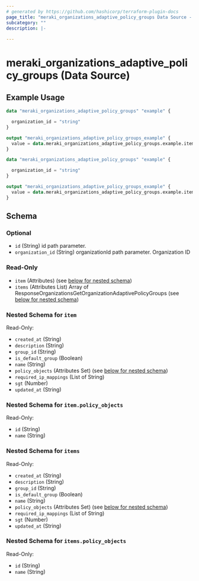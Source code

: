 ```yaml
---
# generated by https://github.com/hashicorp/terraform-plugin-docs
page_title: "meraki_organizations_adaptive_policy_groups Data Source - terraform-provider-meraki"
subcategory: ""
description: |-
  
---
```


# meraki_organizations_adaptive_policy_groups (Data Source)



## Example Usage

```terraform
data "meraki_organizations_adaptive_policy_groups" "example" {

  organization_id = "string"
}

output "meraki_organizations_adaptive_policy_groups_example" {
  value = data.meraki_organizations_adaptive_policy_groups.example.items
}

data "meraki_organizations_adaptive_policy_groups" "example" {

  organization_id = "string"
}

output "meraki_organizations_adaptive_policy_groups_example" {
  value = data.meraki_organizations_adaptive_policy_groups.example.item
}
```

<!-- schema generated by tfplugindocs -->
## Schema

### Optional

- `id` (String) id path parameter.
- `organization_id` (String) organizationId path parameter. Organization ID

### Read-Only

- `item` (Attributes) (see [below for nested schema](#nestedatt--item))
- `items` (Attributes List) Array of ResponseOrganizationsGetOrganizationAdaptivePolicyGroups (see [below for nested schema](#nestedatt--items))

<a id="nestedatt--item"></a>
### Nested Schema for `item`

Read-Only:

- `created_at` (String)
- `description` (String)
- `group_id` (String)
- `is_default_group` (Boolean)
- `name` (String)
- `policy_objects` (Attributes Set) (see [below for nested schema](#nestedatt--item--policy_objects))
- `required_ip_mappings` (List of String)
- `sgt` (Number)
- `updated_at` (String)

<a id="nestedatt--item--policy_objects"></a>
### Nested Schema for `item.policy_objects`

Read-Only:

- `id` (String)
- `name` (String)



<a id="nestedatt--items"></a>
### Nested Schema for `items`

Read-Only:

- `created_at` (String)
- `description` (String)
- `group_id` (String)
- `is_default_group` (Boolean)
- `name` (String)
- `policy_objects` (Attributes Set) (see [below for nested schema](#nestedatt--items--policy_objects))
- `required_ip_mappings` (List of String)
- `sgt` (Number)
- `updated_at` (String)

<a id="nestedatt--items--policy_objects"></a>
### Nested Schema for `items.policy_objects`

Read-Only:

- `id` (String)
- `name` (String)
